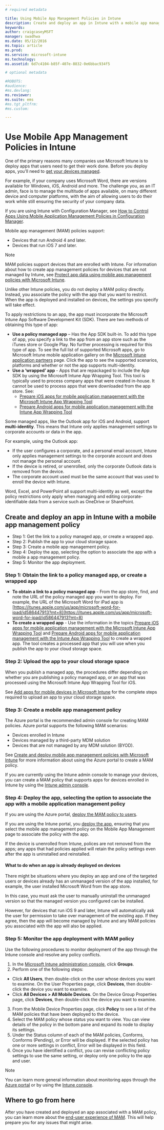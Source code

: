 ```yaml
---
# required metadata

title: Using Mobile App Management Policies in Intune
description: Create and deploy an app in Intune with a mobile app management policy.
keywords:
author: craigcaseyMSFT
manager: swadhwa
ms.date: 05/12/2016
ms.topic: article
ms.prod:
ms.service: microsoft-intune
ms.technology:
ms.assetid: 6d7c4104-b85f-407e-8832-0e6bbac934f5

# optional metadata

#ROBOTS:
#audience:
#ms.devlang:
ms.reviewer:
ms.suite: ems
#ms.tgt_pltfrm:
#ms.custom:

---
```


# Use Mobile App Management Policies in Intune
One of the primary reasons many companies use Microsoft Intune is to deploy apps that users need to get their work done. Before you deploy apps, you'll need to [get your devices managed](https://docs.microsoft.com/intune/deploy-use/enroll-devices-in-microsoft-intune).

For example, if your company uses Microsoft Word, there are versions available for Windows, iOS, Android and more. The challenge you, as an IT admin, face is to manage the multitude of apps available, on many different device and computer platforms, with the aim of allowing users to do their work while still ensuring the security of your company data.

If you are using Intune with Configuration Manager, see [How to Control Apps Using Mobile Application Management Policies in Configuration Manager](https://technet.microsoft.com/library/mt131414.aspx?f=255&MSPPError=-2147217396).

Mobile app management (MAM) policies support:
- Devices that run Android 4 and later.
- Devices that run iOS 7 and later.

> [!NOTE]
> MAM policies support devices that are enrolled with Intune. For information about how to create app management policies for devices that are not managed by Intune, see [Protect app data using mobile app management policies with Microsoft Intune](https://docs.microsoft.com/intune/deploy-use/protect-app-data-using-mobile-app-management-policies-with-microsoft-intune).

Unlike other Intune policies, you do not deploy a MAM policy directly. Instead, you associate the policy with the app that you want to restrict. When the app is deployed and installed on devices, the settings you specify will take effect.

To apply restrictions to an app, the app must incorporate the Microsoft Intune App Software Development Kit (SDK). There are two methods of obtaining this type of app:

- **Use a policy managed app** – Has the App SDK built-in. To add this type of app, you specify a link to the app from an app store such as the iTunes store or Google Play. No further processing is required for this type of app. To see the full list of supported Microsoft apps, go to Microsoft Intune mobile application gallery on the [Microsoft Intune application partners](https://www.microsoft.com/en-us/cloud-platform/microsoft-intune-partners) page. Click the app to see the supported scenarios, platforms and whether or not the app supports multi-identity.
- **Use a ‘wrapped’ app** - Apps that are repackaged to include the App SDK by using the Microsoft Intune App Wrapping Tool. This tool is typically used to process company apps that were created in-house. It cannot be used to process apps that were downloaded from the app store. See:
  - [Prepare iOS apps for mobile application management with the Microsoft Intune App Wrapping Tool](https://docs.microsoft.com/intune/deploy-use/prepare-ios-apps-for-mobile-application-management-with-the-microsoft-intune-app-wrapping-tool)
  - [Prepare Android apps for mobile application management with the Intune App Wrapping Tool](https://docs.microsoft.com/intune/deploy-use/prepare-android-apps-for-mobile-application-management-with-the-microsoft-intune-app-wrapping-tool)

Some managed apps, like the Outlook app for iOS and Android, support **multi-identity**. This means that Intune only applies management settings to corporate accounts or data in the app.

For example, using the Outlook app:
- If the user configures a corporate, and a personal email account, Intune only applies management settings to the corporate account and does not manage the personal account.
- If the device is retired, or unenrolled, only the corporate Outlook data is removed from the device.
- The corporate account used must be the same account that was used to enroll the device with Intune.

Word, Excel, and PowerPoint all support multi-identity as well, except the policy restrictions only apply when managing and editing corporate-identifiable data from a service such as OneDrive or SharePoint.

## Create and deploy an app in Intune with a mobile app management policy

- Step 1: Get the link to a policy managed app, or create a wrapped app.
- Step 2: Publish the app to your cloud storage space.
- Step 3: Create a mobile app management policy.
- Step 4: Deploy the app, selecting the option to associate the app with a mobile a app management policy.
- Step 5: Monitor the app deployment.

### Step 1: Obtain the link to a policy managed app, or create a wrapped app
- **To obtain a link to a policy managed app** - From the app store, find, and note the URL of the policy managed app you want to deploy.
For example, the URL of the Microsoft Word for iPad app is [https://itunes.apple.com/us/app/microsoft-word-for-ipad/id586447913?mt=8](https://itunes.apple.com/us/app/microsoft-word-for-ipad/id586447913?mt=8)
- **To create a wrapped app** - Use the information in the topics [Prepare iOS apps for mobile application management with the Microsoft Intune App Wrapping Tool](https://docs.microsoft.com/intune/deploy-use/prepare-ios-apps-for-mobile-application-management-with-the-microsoft-intune-app-wrapping-tool) and [Prepare Android apps for mobile application management with the Intune App Wrapping Tool](https://docs.microsoft.com/intune/deploy-use/prepare-android-apps-for-mobile-application-management-with-the-microsoft-intune-app-wrapping-tool) to create a wrapped app. The tool creates a processed app that you will use when you publish the app to your cloud storage space.

### Step 2: Upload the app to your cloud storage space
When you publish a managed app, the procedures differ depending on whether you are publishing a policy managed app, or an app that was processed using the Microsoft Intune App Wrapping Tool for iOS.

See [Add apps for mobile devices in Microsoft Intune](https://docs.microsoft.com/intune/deploy-use/add-apps-for-mobile-devices-in-microsoft-intune#add-the-app) for the complete steps required to upload an app to your cloud storage space.

### Step 3: Create a mobile app management policy
The Azure portal is the recommended admin console for creating MAM policies. Azure portal supports the following MAM scenarios:
- Devices enrolled in Intune
- Devices managed by a third-party MDM solution
- Devices that are not managed by any MDM solution (BYOD).

See [Create and deploy mobile app management policies with Microsoft Intune](https://docs.microsoft.com/intune/deploy-use/create-and-deploy-mobile-app-management-policies-with-microsoft-intune) for more information about using the Azure portal to create a MAM policy.

If you are currently using the Intune admin console to manage your devices, you can create a MAM policy that supports apps for devices enrolled in Intune by using the [Intune admin console](https://docs.microsoft.com/intune/deploy-use/configure-and-deploy-mobile-application-management-policies-in-the-microsoft-intune-console#-step-3-create-a-mobile-application-management-policy).


### Step 4: Deploy the app, selecting the option to associate the app with a mobile application management policy
If you are using the Azure portal, [deploy the MAM policy to users](https://docs.microsoft.com/intune/deploy-use/create-and-deploy-mobile-app-management-policies-with-microsoft-intune#deploy-a-policy-to-users).

If you are using the Intune portal, you [deploy the app](https://docs.microsoft.com/intune/deploy-use/deploy-apps-in-microsoft-intune#deploy-an-app), ensuring that you select the mobile app management policy on the Mobile App Management page to associate the policy with the app.

If the device is unenrolled from Intune, polices are not removed from the apps; any apps that had policies applied will retain the policy settings even after the app is uninstalled and reinstalled.

#### What to do when an app is already deployed on devices

There might be situations where you deploy an app and one of the targeted users or devices already has an unmanaged version of the app installed, for example, the user installed Microsoft Word from the app store.

In this case, you must ask the user to manually uninstall the unmanaged version so that the managed version you configured can be installed.

However, for devices that run iOS 9 and later, Intune will automatically ask the user for permission to take over management of the existing app. If they agree, then the app will become managed by Intune and any MAM policies you associated with the app will also be applied.


### Step 5: Monitor the app deployment with MAM policy
Use the following procedures to monitor deployment of the app through the Intune console and resolve any policy conflicts.

1. In the [Microsoft Intune administration console](https://manage.microsoft.com/), click **Groups**.
2. Perform one of the following steps:
  -  Click **All Users**, then double-click on the user whose devices you want to examine. On the User Properties page, click **Devices**, then double-click the device you want to examine.
  -  Click **All Devices > All Mobile Devices**. On the Device Group Properties page, click **Devices**, then double-click the device you want to examine.
3. From the Mobile Device Properties page, click **Policy** to see a list of the MAM policies that have been deployed to the device.
4. Select the MAM policy whose status you want to view. You can view details of the policy in the bottom pane and expand its node to display its settings.
5.	Under the Status column of each of the MAM policies, Conforms, Conforms (Pending), or Error will be displayed. If the selected policy has one or more settings in conflict, Error will be displayed in this field.
6.	Once you have identified a conflict, you can revise conflicting policy settings to use the same setting, or deploy only one policy to the app and user.

> [!NOTE]
> You can learn more general information about monitoring apps through the [Azure portal](https://docs.microsoft.com/intune/deploy-use/monitor-mobile-app-management-policies-with-microsoft-intune) or by using the [Intune console](https://docs.microsoft.com/intune/deploy-use/monitor-apps-in-microsoft-intune).

## Where to go from here

After you have created and deployed an app associated with a MAM policy, you can learn more about the [end-user experience of MAM](end-user-experience-mam.md). This will help prepare you for any issues that might arise.
